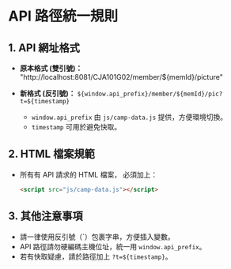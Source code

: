 # API 路徑統一規則

## 1. API 網址格式

- **原本格式 (雙引號)：**
  "http://localhost:8081/CJA101G02/member/${memId}/picture"

- **新格式 (反引號)：**
  `${window.api_prefix}/member/${memId}/pic?t=${timestamp}`

  - `window.api_prefix` 由 `js/camp-data.js` 提供，方便環境切換。
  - `timestamp` 可用於避免快取。

## 2. HTML 檔案規範

- 所有有 API 請求的 HTML 檔案，<head> 必須加上：
  ```html
  <script src="js/camp-data.js"></script>
  ```

## 3. 其他注意事項

- 請一律使用反引號（`）包裹字串，方便插入變數。
- API 路徑請勿硬編碼主機位址，統一用 `window.api_prefix`。
- 若有快取疑慮，請於路徑加上 `?t=${timestamp}`。 